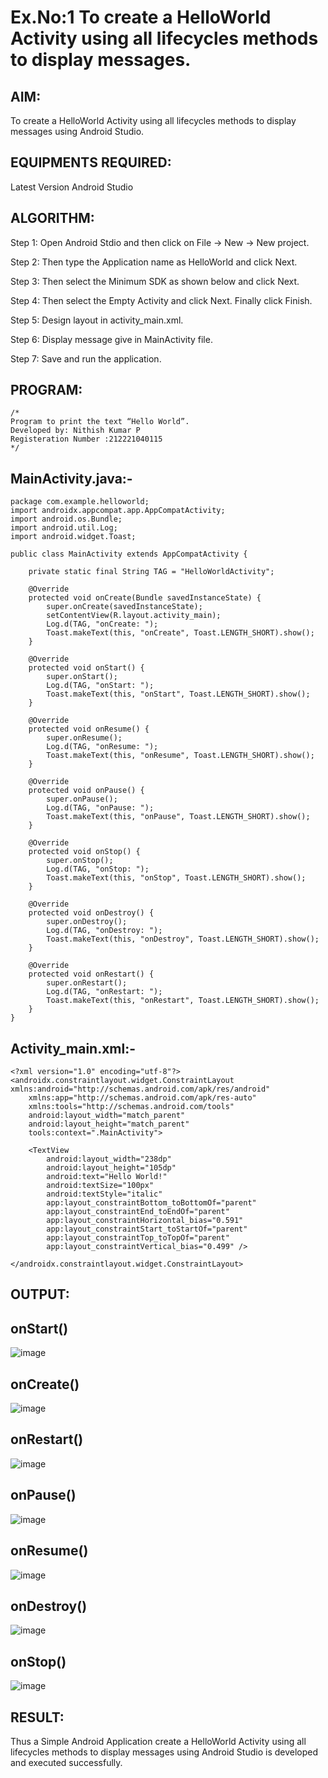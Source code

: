 # Ex.No:1 To create a HelloWorld Activity using all lifecycles methods to display messages.


## AIM:

To create a HelloWorld Activity using all lifecycles methods to display messages using Android Studio.

## EQUIPMENTS REQUIRED:

Latest Version Android Studio

## ALGORITHM:

Step 1: Open Android Stdio and then click on File -> New -> New project.

Step 2: Then type the Application name as HelloWorld and click Next. 

Step 3: Then select the Minimum SDK as shown below and click Next.

Step 4: Then select the Empty Activity and click Next. Finally click Finish.

Step 5: Design layout in activity_main.xml.

Step 6: Display message give in MainActivity file.

Step 7: Save and run the application.

## PROGRAM:
```
/*
Program to print the text “Hello World”.
Developed by: Nithish Kumar P
Registeration Number :212221040115
*/
```
## MainActivity.java:-
```
package com.example.helloworld;
import androidx.appcompat.app.AppCompatActivity;
import android.os.Bundle;
import android.util.Log;
import android.widget.Toast;

public class MainActivity extends AppCompatActivity {

    private static final String TAG = "HelloWorldActivity";

    @Override
    protected void onCreate(Bundle savedInstanceState) {
        super.onCreate(savedInstanceState);
        setContentView(R.layout.activity_main);
        Log.d(TAG, "onCreate: ");
        Toast.makeText(this, "onCreate", Toast.LENGTH_SHORT).show();
    }

    @Override
    protected void onStart() {
        super.onStart();
        Log.d(TAG, "onStart: ");
        Toast.makeText(this, "onStart", Toast.LENGTH_SHORT).show();
    }

    @Override
    protected void onResume() {
        super.onResume();
        Log.d(TAG, "onResume: ");
        Toast.makeText(this, "onResume", Toast.LENGTH_SHORT).show();
    }

    @Override
    protected void onPause() {
        super.onPause();
        Log.d(TAG, "onPause: ");
        Toast.makeText(this, "onPause", Toast.LENGTH_SHORT).show();
    }

    @Override
    protected void onStop() {
        super.onStop();
        Log.d(TAG, "onStop: ");
        Toast.makeText(this, "onStop", Toast.LENGTH_SHORT).show();
    }

    @Override
    protected void onDestroy() {
        super.onDestroy();
        Log.d(TAG, "onDestroy: ");
        Toast.makeText(this, "onDestroy", Toast.LENGTH_SHORT).show();
    }

    @Override
    protected void onRestart() {
        super.onRestart();
        Log.d(TAG, "onRestart: ");
        Toast.makeText(this, "onRestart", Toast.LENGTH_SHORT).show();
    }
}

```
## Activity_main.xml:-
```
<?xml version="1.0" encoding="utf-8"?>
<androidx.constraintlayout.widget.ConstraintLayout xmlns:android="http://schemas.android.com/apk/res/android"
    xmlns:app="http://schemas.android.com/apk/res-auto"
    xmlns:tools="http://schemas.android.com/tools"
    android:layout_width="match_parent"
    android:layout_height="match_parent"
    tools:context=".MainActivity">

    <TextView
        android:layout_width="238dp"
        android:layout_height="105dp"
        android:text="Hello World!"
        android:textSize="100px"
        android:textStyle="italic"
        app:layout_constraintBottom_toBottomOf="parent"
        app:layout_constraintEnd_toEndOf="parent"
        app:layout_constraintHorizontal_bias="0.591"
        app:layout_constraintStart_toStartOf="parent"
        app:layout_constraintTop_toTopOf="parent"
        app:layout_constraintVertical_bias="0.499" />

</androidx.constraintlayout.widget.ConstraintLayout>
```

## OUTPUT:

## onStart()
![image](https://github.com/nithish143257/Mobile-Application-Development/assets/113762839/3858cc64-15b0-4be2-8425-a178ddbb5fb4)

## onCreate()
![image](https://github.com/nithish143257/Mobile-Application-Development/assets/113762839/8431d341-58ea-4630-aaef-509be30ff2b1)

## onRestart()
![image](https://github.com/nithish143257/Mobile-Application-Development/assets/113762839/533a3bf4-7a74-437b-817f-f542b0f2b6cc)

## onPause()
![image](https://github.com/nithish143257/Mobile-Application-Development/assets/113762839/efedec58-6dd0-4c5f-8a0f-ad7a3f64c217)

## onResume()
![image](https://github.com/nithish143257/Mobile-Application-Development/assets/113762839/a18e8568-7622-4e23-8458-16889c617ab3)

## onDestroy()
![image](https://github.com/nithish143257/Mobile-Application-Development/assets/113762839/9171418f-4bcf-4e7a-b560-9c5b97b54d31)

## onStop()
![image](https://github.com/nithish143257/Mobile-Application-Development/assets/113762839/6b5bea50-1a8d-4666-b650-724ad9633c70)

## RESULT:
Thus a Simple Android Application create a HelloWorld Activity using all lifecycles methods to display messages using Android Studio is developed and executed successfully.
